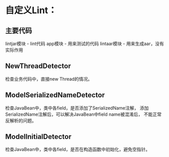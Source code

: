 # 自定义Lint：

主要代码
---
lintjar模块 - lint代码
app模块 - 用来测试的代码
lintaar模块 - 用来生成aar，没有实际作用


NewThreadDetector 
---
检查业务代码中，直接new Thread的情况。


ModelSerializedNameDetector
---
检查JavaBean中，类中各field，是否添加了SerializedName注解，
添加SerializedName注解后，可以解决JavaBean中field name被混淆后，
不能正常反解析的问题。



ModelInitialDetector
---
检查JavaBean中，类中各field，是否在构造函数中初始化，避免空指针。
